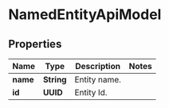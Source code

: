 

# NamedEntityApiModel


## Properties

| Name | Type | Description | Notes |
|------------ | ------------- | ------------- | -------------|
|**name** | **String** | Entity name. |  |
|**id** | **UUID** | Entity Id. |  |




